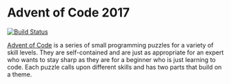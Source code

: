 # Advent of Code 2017

[![Build Status](https://dev.azure.com/fantasticfiasco/Advent%20of%20Code/_apis/build/status/FantasticFiasco.advent-of-code?branchName=master)](https://dev.azure.com/fantasticfiasco/Advent%20of%20Code/_build/latest?definitionId=4&branchName=master)

[Advent of Code](https://adventofcode.com) is a series of small programming puzzles for a variety of skill levels. They are self-contained and are just as appropriate for an expert who wants to stay sharp as they are for a beginner who is just learning to code. Each puzzle calls upon different skills and has two parts that build on a theme.
